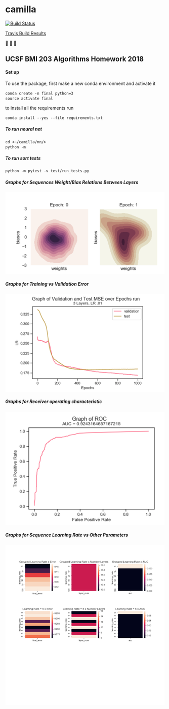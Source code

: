 # camilla

[![Build
Status](https://travis-ci.org/sayloren/camilla.svg?branch=master)](https://travis-ci.org/sayloren/camilla)

[Travis Build Results](https://travis-ci.org/sayloren/camilla)

:see_no_evil: :hear_no_evil: :speak_no_evil:

## UCSF BMI 203 Algorithms Homework 2018

#### Set up

To use the package, first make a new conda environment and activate it

```
conda create -n final python=3
source activate final
```

to install all the requirements run

```
conda install --yes --file requirements.txt
```

##### To run neural net
```
cd <~/camilla/nn/>
python -m
```

##### To run sort tests
```
python -m pytest -v test/run_tests.py
```

##### Graphs for Sequences Weight/Bias Relations Between Layers
![a](/images/WB.png)

##### Graphs for Training vs Validation Error
![a](/images/MSE.png)

##### Graphs for Receiver operating characteristic
![a](/images/ROC.png)

##### Graphs for Sequence Learning Rate vs Other Parameters
![a](/images/Learningrate-error.png)

